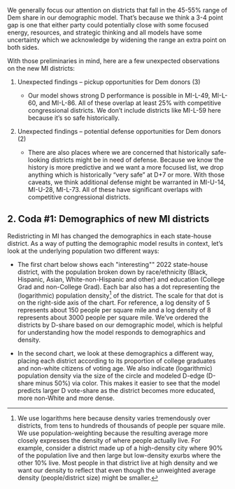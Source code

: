 We generally focus our attention on districts that fall in the 45-55% range of Dem share
in our demographic model. That’s because we think a 3-4 point gap is one
that either party could potentially close with some focused energy,
resources, and strategic thinking and all models have some uncertainty which we acknowledge
by widening the range an extra point on both sides.

With those preliminaries in mind,
here are a few unexpected observations on the new MI districts:

1. Unexpected findings – pickup opportunities for Dem donors (3)

    - Our model shows strong D performance is possible in MI-L-49, MI-L-60, and MI-L-86.
    All of these overlap at least 25% with competitive congressional districts.
    We don’t include districts like MI-L-59 here because it’s so safe historically.

2. Unexpected findings – potential defense opportunities for Dem donors (2)

   - There are also places where we are concerned that historically safe-looking districts might be in need of
   defense. Because we know the history is more predictive and we want a more focused list, we drop anything which
   is historically “very safe” at D+7 or more. With those caveats, we think additional defense might be warranted
   in MI-U-14, MI-U-28, MI-L-73. All of these have significant overlaps with competitive congressional districts.

## 2. Coda #1: Demographics of new MI districts
Redistricting in MI
has changed the demographics in each state-house district.
As a way of putting the
demographic model results in context, let’s look at the underlying
population two different ways:

- The first chart below shows each "interesting"" 2022 state-house district,
with the population broken down by race/ethnicity (Black, Hispanic, Asian,
White-non-Hispanic and other) and education (College Grad and non-College Grad).
Each bar also has a dot representing the (logarithmic) population density[^popDens]
of the district.
The scale for that dot is on the right-side axis of the chart.
For reference, a log density of 5 represents about 150 people per square mile and a
log density of 8 represents about 3000 people per square mile.
We’ve ordered the districts by D-share based on our demographic model,
which is helpful for understanding how the model responds to demographics and density.

- In the second chart, we look at these demographics a different way,
placing each district according to its proportion of college graduates
and non-white citizens of voting age. We also indicate (logarithmic)
population density via the size of the circle and modeled D-edge (D-share minus 50%)
via color. This makes it easier to see that the model predicts larger D vote-share
as the district becomes more educated, more non-White and more dense.

[^popDens]: We use logarithms here because
density varies tremendously over districts, from tens to hundreds of thousands of people per square mile.
We use population-weighting because the resulting average more closely expresses
the density of where people actually live.  For example, consider a district made up of a high-density
city where 90% of the population live and then large but low-density exurbs where the other 10% live.
Most people in that district live at high density and we want our density to reflect that even though
the unweighted average density (people/district size) might be smaller.
